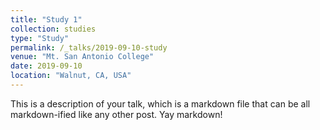 ```yaml
---
title: "Study 1"
collection: studies
type: "Study"
permalink: /_talks/2019-09-10-study
venue: "Mt. San Antonio College"
date: 2019-09-10
location: "Walnut, CA, USA"
---
```


This is a description of your talk, which is a markdown file that can be all markdown-ified like any other post. Yay markdown!
